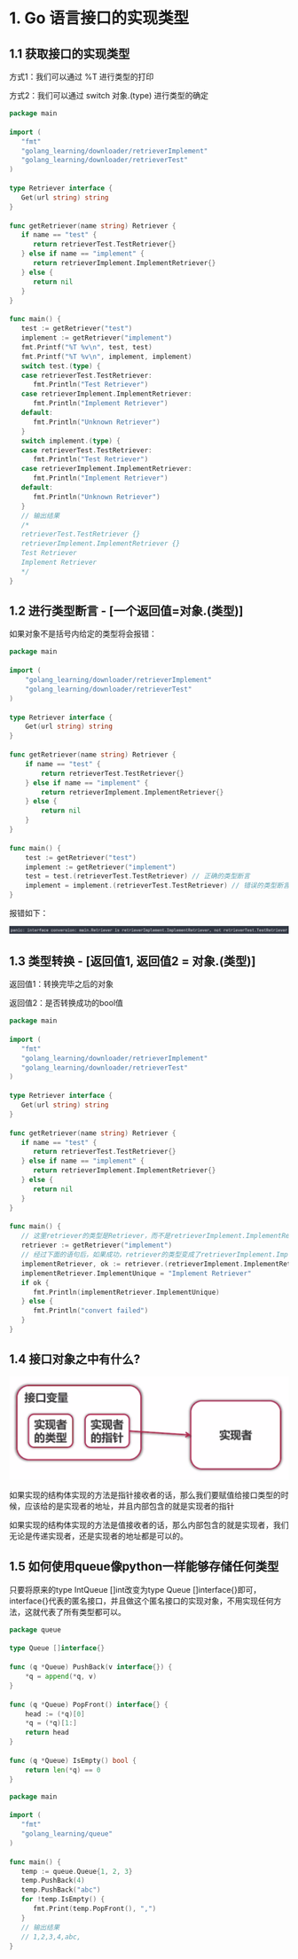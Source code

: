 # 1. Go 语言接口的实现类型

## 1.1 获取接口的实现类型

方式1：我们可以通过 %T 进行类型的打印

方式2：我们可以通过 switch 对象.(type) 进行类型的确定

```go
package main

import (
   "fmt"
   "golang_learning/downloader/retrieverImplement"
   "golang_learning/downloader/retrieverTest"
)

type Retriever interface {
   Get(url string) string
}

func getRetriever(name string) Retriever {
   if name == "test" {
      return retrieverTest.TestRetriever{}
   } else if name == "implement" {
      return retrieverImplement.ImplementRetriever{}
   } else {
      return nil
   }
}

func main() {
   test := getRetriever("test")
   implement := getRetriever("implement")
   fmt.Printf("%T %v\n", test, test)
   fmt.Printf("%T %v\n", implement, implement)
   switch test.(type) {
   case retrieverTest.TestRetriever:
      fmt.Println("Test Retriever")
   case retrieverImplement.ImplementRetriever:
      fmt.Println("Implement Retriever")
   default:
      fmt.Println("Unknown Retriever")
   }
   switch implement.(type) {
   case retrieverTest.TestRetriever:
      fmt.Println("Test Retriever")
   case retrieverImplement.ImplementRetriever:
      fmt.Println("Implement Retriever")
   default:
      fmt.Println("Unknown Retriever")
   }
   // 输出结果
   /*
   retrieverTest.TestRetriever {}
   retrieverImplement.ImplementRetriever {}
   Test Retriever
   Implement Retriever
   */
}
```

## 1.2 进行类型断言 - [一个返回值=对象.(类型)]

如果对象不是括号内给定的类型将会报错：

```go
package main

import (
	"golang_learning/downloader/retrieverImplement"
	"golang_learning/downloader/retrieverTest"
)

type Retriever interface {
	Get(url string) string
}

func getRetriever(name string) Retriever {
	if name == "test" {
		return retrieverTest.TestRetriever{}
	} else if name == "implement" {
		return retrieverImplement.ImplementRetriever{}
	} else {
		return nil
	}
}

func main() {
	test := getRetriever("test")
	implement := getRetriever("implement")
	test = test.(retrieverTest.TestRetriever) // 正确的类型断言
	implement = implement.(retrieverTest.TestRetriever) // 错误的类型断言,因为只有一个接收返回值，发生错误会直接报错退出
}

```

报错如下：

![image-20230113165339357](./pictures/image-20230113165339357.png)

## 1.3 类型转换 - [返回值1, 返回值2 = 对象.(类型)]

返回值1：转换完毕之后的对象

返回值2：是否转换成功的bool值

```go
package main

import (
   "fmt"
   "golang_learning/downloader/retrieverImplement"
   "golang_learning/downloader/retrieverTest"
)

type Retriever interface {
   Get(url string) string
}

func getRetriever(name string) Retriever {
   if name == "test" {
      return retrieverTest.TestRetriever{}
   } else if name == "implement" {
      return retrieverImplement.ImplementRetriever{}
   } else {
      return nil
   }
}

func main() {
   // 这里retriever的类型是Retriever，而不是retrieverImplement.ImplementRetriever
   retriever := getRetriever("implement")
   // 经过下面的语句后，如果成功，retriever的类型变成了retrieverImplement.ImplementRetriever
   implementRetriever, ok := retriever.(retrieverImplement.ImplementRetriever)
   implementRetriever.ImplementUnique = "Implement Retriever"
   if ok {
      fmt.Println(implementRetriever.ImplementUnique)
   } else {
      fmt.Println("convert failed")
   }
}
```

## 1.4 接口对象之中有什么?

![image-20230113171015109](./pictures/image-20230113171015109.png)

如果实现的结构体实现的方法是指针接收者的话，那么我们要赋值给接口类型的时候，应该给的是实现者的地址，并且内部包含的就是实现者的指针

如果实现的结构体实现的方法是值接收者的话，那么内部包含的就是实现者，我们无论是传递实现者，还是实现者的地址都是可以的。

## 1.5 如何使用queue像python一样能够存储任何类型

只要将原来的type IntQueue []int改变为type Queue []interface{}即可，interface{}代表的匿名接口，并且做这个匿名接口的实现对象，不用实现任何方法，这就代表了所有类型都可以。

```go
package queue

type Queue []interface{}

func (q *Queue) PushBack(v interface{}) {
	*q = append(*q, v)
}

func (q *Queue) PopFront() interface{} {
	head := (*q)[0]
	*q = (*q)[1:]
	return head
}

func (q *Queue) IsEmpty() bool {
	return len(*q) == 0
}

```

```go
package main

import (
   "fmt"
   "golang_learning/queue"
)

func main() {
   temp := queue.Queue{1, 2, 3}
   temp.PushBack(4)
   temp.PushBack("abc")
   for !temp.IsEmpty() {
      fmt.Print(temp.PopFront(), ",")
   }
   // 输出结果
   // 1,2,3,4,abc,
}
```